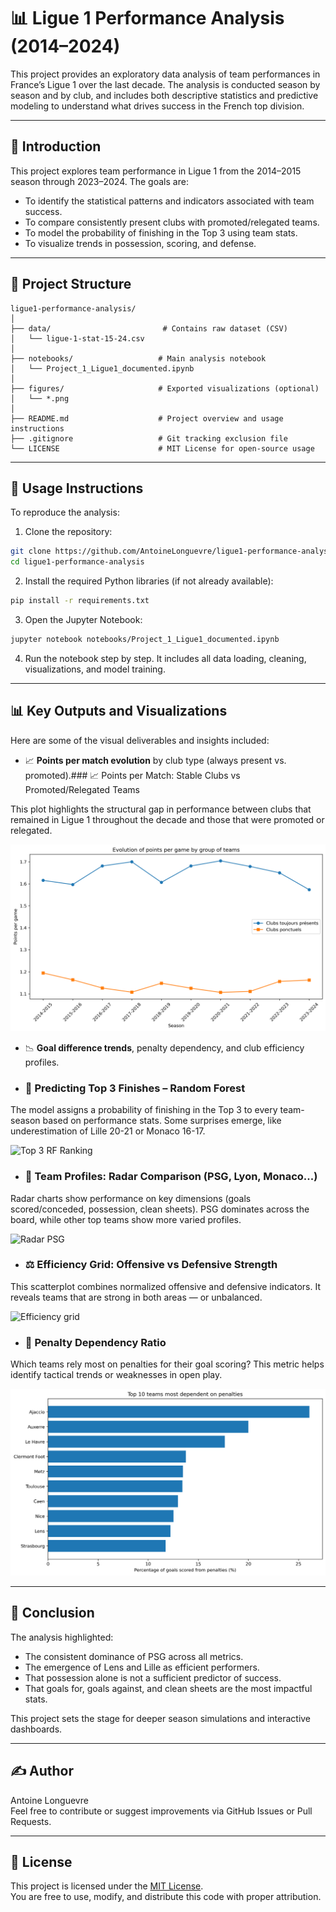 # 📊 Ligue 1 Performance Analysis (2014–2024)

This project provides an exploratory data analysis of team performances in France’s Ligue 1 over the last decade. The analysis is conducted season by season and by club, and includes both descriptive statistics and predictive modeling to understand what drives success in the French top division.

---

## 🧭 Introduction

This project explores team performance in Ligue 1 from the 2014–2015 season through 2023–2024. The goals are:
- To identify the statistical patterns and indicators associated with team success.
- To compare consistently present clubs with promoted/relegated teams.
- To model the probability of finishing in the Top 3 using team stats.
- To visualize trends in possession, scoring, and defense.

---

## 📁 Project Structure

```
ligue1-performance-analysis/
│
├── data/                         # Contains raw dataset (CSV)
│   └── ligue-1-stat-15-24.csv
│
├── notebooks/                   # Main analysis notebook
│   └── Project_1_Ligue1_documented.ipynb
│
├── figures/                     # Exported visualizations (optional)
│   └── *.png
│
├── README.md                    # Project overview and usage instructions
├── .gitignore                   # Git tracking exclusion file
└── LICENSE                      # MIT License for open-source usage

```

---

## 🚀 Usage Instructions

To reproduce the analysis:

1. Clone the repository:
```bash
git clone https://github.com/AntoineLonguevre/ligue1-performance-analysis.git
cd ligue1-performance-analysis
```

2. Install the required Python libraries (if not already available):
```bash
pip install -r requirements.txt
```

3. Open the Jupyter Notebook:
```bash
jupyter notebook notebooks/Project_1_Ligue1_documented.ipynb
```

4. Run the notebook step by step. It includes all data loading, cleaning, visualizations, and model training.

---

## 📊 Key Outputs and Visualizations

Here are some of the visual deliverables and insights included:

- 📈 **Points per match evolution** by club type (always present vs. promoted).### 📈 Points per Match: Stable Clubs vs Promoted/Relegated Teams

This plot highlights the structural gap in performance between clubs that remained in Ligue 1 throughout the decade and those that were promoted or relegated.

![Points per game comparison](figures/points_by_club_type.png)

- 📉 **Goal difference trends**, penalty dependency, and club efficiency profiles.
- ### 🎯 Predicting Top 3 Finishes – Random Forest

The model assigns a probability of finishing in the Top 3 to every team-season based on performance stats. Some surprises emerge, like underestimation of Lille 20-21 or Monaco 16-17.

![Top 3 RF Ranking](figures/top3_probability_ranking.png)

- ### 🧠 Team Profiles: Radar Comparison (PSG, Lyon, Monaco...)

Radar charts show performance on key dimensions (goals scored/conceded, possession, clean sheets). PSG dominates across the board, while other top teams show more varied profiles.

![Radar PSG](figures/radar_psg.png)

- ### ⚖️ Efficiency Grid: Offensive vs Defensive Strength

This scatterplot combines normalized offensive and defensive indicators. It reveals teams that are strong in both areas — or unbalanced.

![Efficiency grid](figures/offense_vs_defense.png)

- ### 🎯 Penalty Dependency Ratio

Which teams rely most on penalties for their goal scoring? This metric helps identify tactical trends or weaknesses in open play.

![PK dependency](figures/penalty_dependency.png)

---

## 🧠 Conclusion

The analysis highlighted:
- The consistent dominance of PSG across all metrics.
- The emergence of Lens and Lille as efficient performers.
- That possession alone is not a sufficient predictor of success.
- That goals for, goals against, and clean sheets are the most impactful stats.

This project sets the stage for deeper season simulations and interactive dashboards.

---

## ✍️ Author
Antoine Longuevre  
Feel free to contribute or suggest improvements via GitHub Issues or Pull Requests.

---

## 📜 License

This project is licensed under the [MIT License](./LICENSE).  
You are free to use, modify, and distribute this code with proper attribution.


